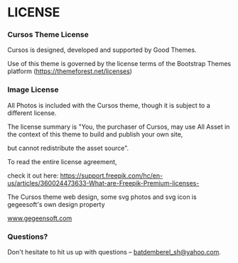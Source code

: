 # LICENSE #

### Cursos Theme License ###

Cursos is designed, developed and supported by Good Themes.

Use of this theme is governed by the license terms of the Bootstrap Themes platform (https://themeforest.net/licenses)


### Image License ###

All Photos is included with the Cursos theme, though it is subject to a different license. 

The license summary is "You, the purchaser of Cursos, may use All Asset in the context of this theme to build and publish your own site, 

but cannot redistribute the asset source". 

To read the entire license agreement, 

check it out here: https://support.freepik.com/hc/en-us/articles/360024473633-What-are-Freepik-Premium-licenses-

The Cursos theme web design, some svg photos and svg icon is gegeesoft's own design property

www.gegeensoft.com

### Questions? ###

Don't hesitate to hit us up with questions – batdemberel_sh@yahoo.com.